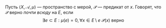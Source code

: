 Пусть $\langle X, \mathcal{A}, \mu \rangle$ — пространство с мерой, $\mathcal{P}$ — предикат от $x$. Говорят, что $\mathcal{P}$ верно *почти всюду* на $E$,  если
$$
    \exists e \subset E: \mu(e) = 0,\forall x \in E \setminus e \; \mathcal{P}(x) \text{ верно}
$$